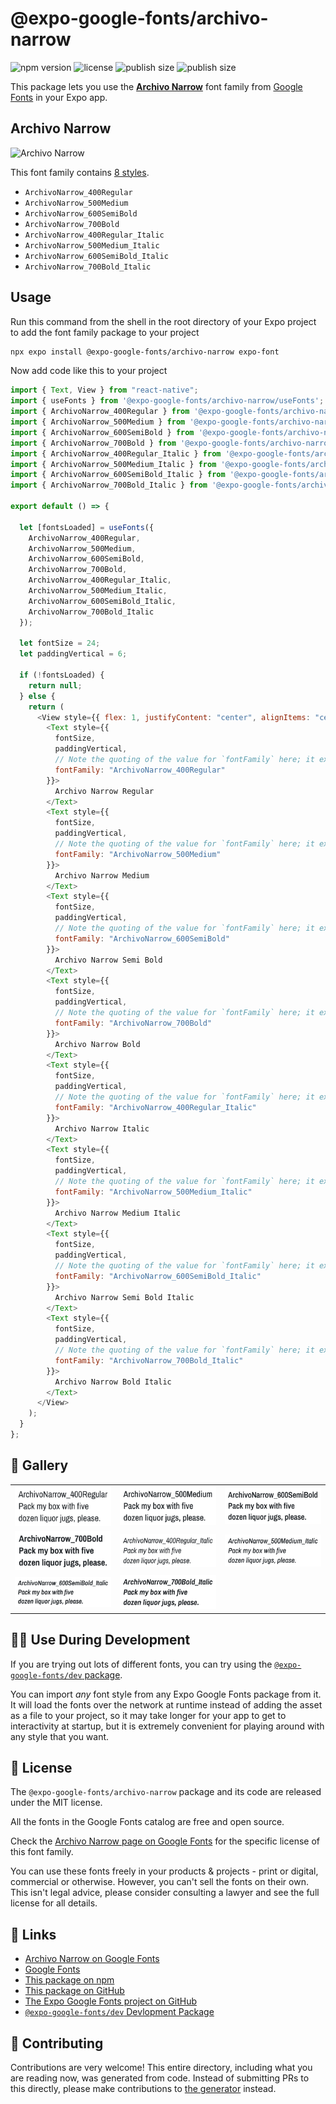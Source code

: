 # @expo-google-fonts/archivo-narrow

![npm version](https://flat.badgen.net/npm/v/@expo-google-fonts/archivo-narrow)
![license](https://flat.badgen.net/github/license/expo/google-fonts)
![publish size](https://flat.badgen.net/packagephobia/install/@expo-google-fonts/archivo-narrow)
![publish size](https://flat.badgen.net/packagephobia/publish/@expo-google-fonts/archivo-narrow)

This package lets you use the [**Archivo Narrow**](https://fonts.google.com/specimen/Archivo+Narrow) font family from [Google Fonts](https://fonts.google.com/) in your Expo app.

## Archivo Narrow

![Archivo Narrow](./font-family.png)

This font family contains [8 styles](#-gallery).

- `ArchivoNarrow_400Regular`
- `ArchivoNarrow_500Medium`
- `ArchivoNarrow_600SemiBold`
- `ArchivoNarrow_700Bold`
- `ArchivoNarrow_400Regular_Italic`
- `ArchivoNarrow_500Medium_Italic`
- `ArchivoNarrow_600SemiBold_Italic`
- `ArchivoNarrow_700Bold_Italic`

## Usage

Run this command from the shell in the root directory of your Expo project to add the font family package to your project

```sh
npx expo install @expo-google-fonts/archivo-narrow expo-font
```

Now add code like this to your project

```js
import { Text, View } from "react-native";
import { useFonts } from '@expo-google-fonts/archivo-narrow/useFonts';
import { ArchivoNarrow_400Regular } from '@expo-google-fonts/archivo-narrow/400Regular';
import { ArchivoNarrow_500Medium } from '@expo-google-fonts/archivo-narrow/500Medium';
import { ArchivoNarrow_600SemiBold } from '@expo-google-fonts/archivo-narrow/600SemiBold';
import { ArchivoNarrow_700Bold } from '@expo-google-fonts/archivo-narrow/700Bold';
import { ArchivoNarrow_400Regular_Italic } from '@expo-google-fonts/archivo-narrow/400Regular_Italic';
import { ArchivoNarrow_500Medium_Italic } from '@expo-google-fonts/archivo-narrow/500Medium_Italic';
import { ArchivoNarrow_600SemiBold_Italic } from '@expo-google-fonts/archivo-narrow/600SemiBold_Italic';
import { ArchivoNarrow_700Bold_Italic } from '@expo-google-fonts/archivo-narrow/700Bold_Italic';

export default () => {

  let [fontsLoaded] = useFonts({
    ArchivoNarrow_400Regular, 
    ArchivoNarrow_500Medium, 
    ArchivoNarrow_600SemiBold, 
    ArchivoNarrow_700Bold, 
    ArchivoNarrow_400Regular_Italic, 
    ArchivoNarrow_500Medium_Italic, 
    ArchivoNarrow_600SemiBold_Italic, 
    ArchivoNarrow_700Bold_Italic
  });

  let fontSize = 24;
  let paddingVertical = 6;

  if (!fontsLoaded) {
    return null;
  } else {
    return (
      <View style={{ flex: 1, justifyContent: "center", alignItems: "center" }}>
        <Text style={{
          fontSize,
          paddingVertical,
          // Note the quoting of the value for `fontFamily` here; it expects a string!
          fontFamily: "ArchivoNarrow_400Regular"
        }}>
          Archivo Narrow Regular
        </Text>
        <Text style={{
          fontSize,
          paddingVertical,
          // Note the quoting of the value for `fontFamily` here; it expects a string!
          fontFamily: "ArchivoNarrow_500Medium"
        }}>
          Archivo Narrow Medium
        </Text>
        <Text style={{
          fontSize,
          paddingVertical,
          // Note the quoting of the value for `fontFamily` here; it expects a string!
          fontFamily: "ArchivoNarrow_600SemiBold"
        }}>
          Archivo Narrow Semi Bold
        </Text>
        <Text style={{
          fontSize,
          paddingVertical,
          // Note the quoting of the value for `fontFamily` here; it expects a string!
          fontFamily: "ArchivoNarrow_700Bold"
        }}>
          Archivo Narrow Bold
        </Text>
        <Text style={{
          fontSize,
          paddingVertical,
          // Note the quoting of the value for `fontFamily` here; it expects a string!
          fontFamily: "ArchivoNarrow_400Regular_Italic"
        }}>
          Archivo Narrow Italic
        </Text>
        <Text style={{
          fontSize,
          paddingVertical,
          // Note the quoting of the value for `fontFamily` here; it expects a string!
          fontFamily: "ArchivoNarrow_500Medium_Italic"
        }}>
          Archivo Narrow Medium Italic
        </Text>
        <Text style={{
          fontSize,
          paddingVertical,
          // Note the quoting of the value for `fontFamily` here; it expects a string!
          fontFamily: "ArchivoNarrow_600SemiBold_Italic"
        }}>
          Archivo Narrow Semi Bold Italic
        </Text>
        <Text style={{
          fontSize,
          paddingVertical,
          // Note the quoting of the value for `fontFamily` here; it expects a string!
          fontFamily: "ArchivoNarrow_700Bold_Italic"
        }}>
          Archivo Narrow Bold Italic
        </Text>
      </View>
    );
  }
};
```

## 🔡 Gallery


||||
|-|-|-|
|![ArchivoNarrow_400Regular](./400Regular/ArchivoNarrow_400Regular.ttf.png)|![ArchivoNarrow_500Medium](./500Medium/ArchivoNarrow_500Medium.ttf.png)|![ArchivoNarrow_600SemiBold](./600SemiBold/ArchivoNarrow_600SemiBold.ttf.png)||
|![ArchivoNarrow_700Bold](./700Bold/ArchivoNarrow_700Bold.ttf.png)|![ArchivoNarrow_400Regular_Italic](./400Regular_Italic/ArchivoNarrow_400Regular_Italic.ttf.png)|![ArchivoNarrow_500Medium_Italic](./500Medium_Italic/ArchivoNarrow_500Medium_Italic.ttf.png)||
|![ArchivoNarrow_600SemiBold_Italic](./600SemiBold_Italic/ArchivoNarrow_600SemiBold_Italic.ttf.png)|![ArchivoNarrow_700Bold_Italic](./700Bold_Italic/ArchivoNarrow_700Bold_Italic.ttf.png)|||


## 👩‍💻 Use During Development

If you are trying out lots of different fonts, you can try using the [`@expo-google-fonts/dev` package](https://github.com/expo/google-fonts/tree/master/font-packages/dev#readme).

You can import _any_ font style from any Expo Google Fonts package from it. It will load the fonts over the network at runtime instead of adding the asset as a file to your project, so it may take longer for your app to get to interactivity at startup, but it is extremely convenient for playing around with any style that you want.


## 📖 License

The `@expo-google-fonts/archivo-narrow` package and its code are released under the MIT license.

All the fonts in the Google Fonts catalog are free and open source.

Check the [Archivo Narrow page on Google Fonts](https://fonts.google.com/specimen/Archivo+Narrow) for the specific license of this font family.

You can use these fonts freely in your products & projects - print or digital, commercial or otherwise. However, you can't sell the fonts on their own. This isn't legal advice, please consider consulting a lawyer and see the full license for all details.

## 🔗 Links

- [Archivo Narrow on Google Fonts](https://fonts.google.com/specimen/Archivo+Narrow)
- [Google Fonts](https://fonts.google.com/)
- [This package on npm](https://www.npmjs.com/package/@expo-google-fonts/archivo-narrow)
- [This package on GitHub](https://github.com/expo/google-fonts/tree/master/font-packages/archivo-narrow)
- [The Expo Google Fonts project on GitHub](https://github.com/expo/google-fonts)
- [`@expo-google-fonts/dev` Devlopment Package](https://github.com/expo/google-fonts/tree/master/font-packages/dev)

## 🤝 Contributing

Contributions are very welcome! This entire directory, including what you are reading now, was generated from code. Instead of submitting PRs to this directly, please make contributions to [the generator](https://github.com/expo/google-fonts/tree/master/packages/generator) instead.
